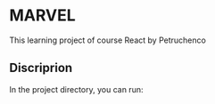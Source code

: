 # MARVEL

This learning project of course React by Petruchenco

## Discriprion

In the project directory, you can run:
